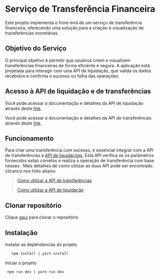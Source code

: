 # Serviço de Transferência Financeira

Este projeto implementa o front-end de um serviço de transferência financeira, oferecendo uma solução para a criação e visualização de transferências monetárias.

## Objetivo do Serviço

O principal objetivo é permitir que usuários criem e visualizem transferências financeiras de forma eficiente e segura. A aplicação está projetada para interagir com uma API de liquidação, que valida os dados recebidos e confirma o sucesso ou falha das operações.

## Acesso à API de liquidação e de transferências

Você pode acessar a documentação e detalhes da API de liquidação através deste [link](https://github.com/Leokrindges/sistema-liquidacao-transferencias).

Você pode acessar a documentação e detalhes da API de transferências através deste [link](https://github.com/Leokrindges/desafio-tecnico-garupa).

## Funcionamento

Para criar uma transferência com sucesso, é essencial integrar com a API de transferências a [API de liquidações](https://github.com/Leokrindges/sistema-liquidacao-transferencias). Esta API verifica se os parâmetros fornecidos estão corretos e realiza a operação de transferência com base nesses . Mais detalhes de como utilizar as duas API pode ser encontrado clicanco nos links abaixo.

> [Como utilizar a API de transferências](https://documenter.getpostman.com/view/30948904/2sA3kaBJQX)
>
> [Como utilizar a API de liquidação](https://documenter.getpostman.com/view/30948904/2sA3kaBJdf)


## Clonar repositório

 Clique [aqui](https://github.com/Leokrindges/front-sistema-transferencias.git) para clonar o repositório

## Instalação

Instalar as depêndencias do projeto

```bash
   npm install | yarn install
```

Iniciar o projeto

```bash
 npm run dev | yarn run dev
```
